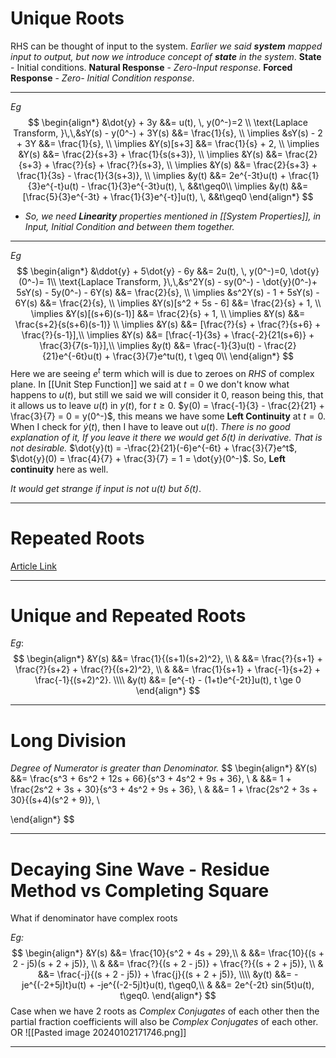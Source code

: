 # Unique Roots
RHS can be thought of input to the system.
*Earlier we said **system** mapped input to output, but now we introduce concept of **state** in the system*.
**State** - Initial conditions.
**Natural Response** - *Zero-Input response*.
**Forced Response** - *Zero- Initial Condition response*.
***
*Eg* $$
\begin{align*}
&\dot{y} + 3y &&= u(t), \, y(0^-)=2 \\
\text{Laplace Transform, }\,\,&sY(s) - y(0^-) + 3Y(s) &&= \frac{1}{s}, \\
\implies &sY(s) - 2 + 3Y &&= \frac{1}{s}, \\
\implies &Y(s)[s+3] &&= \frac{1}{s} + 2, \\
\implies &Y(s) &&= \frac{2}{s+3} + \frac{1}{s(s+3)}, \\
\implies &Y(s) &&= \frac{2}{s+3} + \frac{?}{s} + \frac{?}{s+3}, \\
\implies &Y(s) &&= \frac{2}{s+3} + \frac{1}{3s} - \frac{1}{3(s+3)}, \\
\implies &y(t) &&= 2e^{-3t}u(t) + \frac{1}{3}e^{-t}u(t) - \frac{1}{3}e^{-3t}u(t), \, &&t\geq0\\
\implies &y(t) &&= [\frac{5}{3}e^{-3t} + \frac{1}{3}e^{-t}]u(t), \, &&t\geq0
\end{align*}
$$
- *So, we need **Linearity** properties mentioned in [[System Properties]], in Input, Initial Condition and between them together.*
***
*Eg* $$
\begin{align*}
&\ddot{y} + 5\dot{y} - 6y &&= 2u(t), \, y(0^-)=0, \dot{y}(0^-)= 1\\
\text{Laplace Transform, }\,\,&s^2Y(s) - sy(0^-) - \dot{y}(0^-)+ 5sY(s) - 5y(0^-) - 6Y(s) &&= \frac{2}{s}, \\
\implies &s^2Y(s) - 1 + 5sY(s) - 6Y(s) &&= \frac{2}{s}, \\
\implies &Y(s)[s^2 + 5s - 6] &&= \frac{2}{s} + 1, \\
\implies &Y(s)[(s+6)(s-1)] &&= \frac{2}{s} + 1, \\
\implies &Y(s) &&= \frac{s+2}{s(s+6)(s-1)} \\
\implies &Y(s) &&= [\frac{?}{s} + \frac{?}{s+6} + \frac{?}{s-1}],\\
\implies &Y(s) &&= [\frac{-1}{3s} + \frac{-2}{21(s+6)} + \frac{3}{7(s-1)}],\\ 
\implies &y(t) &&= \frac{-1}{3}u(t) - \frac{2}{21}e^{-6t}u(t) + \frac{3}{7}e^tu(t), t \geq 0\\
\end{align*}
$$Here we are seeing $e^t$ term which will is due to zeroes on $RHS$ of complex plane.
In [[Unit Step Function]] we said at $t = 0$ we don't know what happens to $u(t)$, but still we said we will consider it $0$, reason being this, that it allows us to leave $u(t)$ in $y(t)$, for $t\geq 0$.
$y(0) = \frac{-1}{3} - \frac{2}{21} + \frac{3}{7} = 0 = y(0^-)$, this means we have some **Left Continuity** at $t=0$.
When I check for $\dot{y}(t)$, then I have to leave out $u(t)$. *There is no good explanation of it, If you leave it there we would get $\delta(t)$ in derivative. That is not desirable.*
$\dot{y}(t) = -\frac{2}{21}(-6)e^{-6t} + \frac{3}{7}e^t$,
$\dot{y}(0) = \frac{4}{7} + \frac{3}{7} = 1 = \dot{y}(0^-)$. So, **Left continuity** here as well.

*It would get strange if input is not $u(t)$ but $\delta(t)$*.
***
# Repeated Roots
[Article Link](https://lpsa.swarthmore.edu/BackGround/PartialFraction/RootsRepeat.html)
***
# Unique and Repeated Roots
*Eg*:
$$
\begin{align*}
&Y(s) &&= \frac{1}{(s+1)(s+2)^2}, \\
& &&= \frac{?}{s+1} + \frac{?}{s+2} + \frac{?}{(s+2)^2}, \\
& &&= \frac{1}{s+1} + \frac{-1}{s+2} + \frac{-1}{(s+2)^2}. \\\\
&y(t) &&= [e^{-t} - (1+t)e^{-2t}]u(t), t \ge 0
\end{align*}
$$

***
# Long Division

*Degree of Numerator is greater than Denominator.*
$$
\begin{align*}
&Y(s) &&= \frac{s^3 + 6s^2 + 12s + 66}{s^3 + 4s^2 + 9s + 36}, \\
& &&= 1 + \frac{2s^2 + 3s + 30}{s^3 + 4s^2 + 9s + 36}, \\
& &&= 1 + \frac{2s^2 + 3s + 30}{(s+4)(s^2 + 9)}, \\

\end{align*}
$$
***
# Decaying Sine Wave - Residue Method vs Completing Square

What if denominator have complex roots

*Eg:*
$$
\begin{align*}
&Y(s) &&= \frac{10}{s^2 + 4s + 29},\\
& &&= \frac{10}{(s + 2 - j5)(s + 2 + j5)}, \\
& &&= \frac{?}{(s + 2 - j5)} + \frac{?}{(s + 2 + j5)}, \\
& &&= \frac{-j}{(s + 2 - j5)} + \frac{j}{(s + 2 + j5)}, \\\\
&y(t) &&= -je^{(-2+5j)t}u(t) + -je^{(-2-5j)t}u(t), t\geq0,\\
& &&= 2e^{-2t} sin(5t)u(t), t\geq0.
\end{align*}
$$
Case when we have $2$ roots as *Complex Conjugates* of each other then the partial fraction coefficients will also be *Complex Conjugates* of each other.
OR
![[Pasted image 20240102171746.png]]
***
